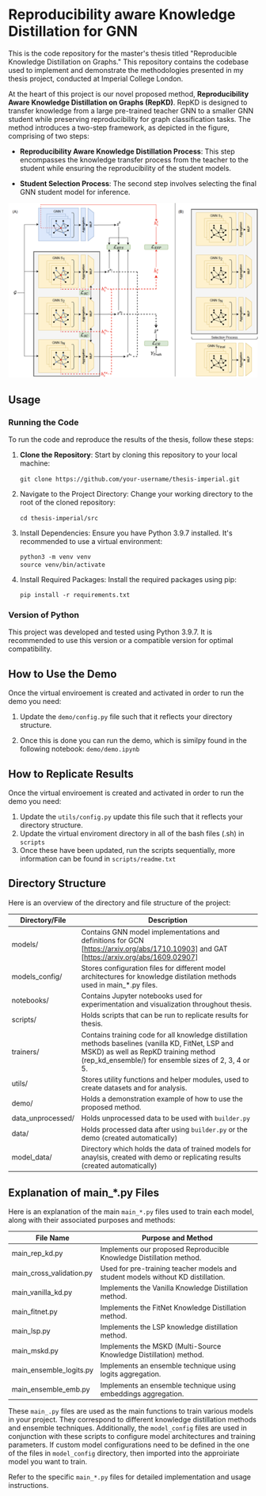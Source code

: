 # Reproducibility aware Knowledge Distillation for GNN

This is the code repository for the master's thesis titled "Reproducible Knowledge Distillation on Graphs." 
This repository contains the codebase used to implement and demonstrate the methodologies presented in my thesis project, conducted at Imperial College London. 

At the heart of this project is our novel proposed method, **Reproducibility Aware Knowledge Distillation on Graphs (RepKD)**. 
RepKD is designed to transfer knowledge from a large pre-trained teacher GNN to a smaller GNN student while preserving reproducibility for graph classification tasks. 
The method introduces a two-step framework, as depicted in the figure, comprising of two steps:

- **Reproducibility Aware Knowledge Distillation Process**: This step encompasses the knowledge transfer process from the teacher to the student while ensuring the reproducibility of the student models.

- **Student Selection Process**: The second step involves selecting the final GNN student model for inference.

![Screenshot](RepKD.png)

## Usage

### Running the Code

To run the code and reproduce the results of the thesis, follow these steps:

1. **Clone the Repository**: Start by cloning this repository to your local machine:

   ```git clone https://github.com/your-username/thesis-imperial.git```
   
2. Navigate to the Project Directory: Change your working directory to the root of the cloned repository:

   ```cd thesis-imperial/src```

3. Install Dependencies: Ensure you have Python 3.9.7 installed. It's recommended to use a virtual environment:
  
    ```
    python3 -m venv venv
    source venv/bin/activate
    ```
4. Install Required Packages: Install the required packages using pip:
  
    ```
    pip install -r requirements.txt
    ```

### Version of Python

This project was developed and tested using Python 3.9.7. It is recommended to use this version or a compatible version for optimal compatibility.

## How to Use the Demo

Once the virtual enviroement is created and activated in order to run the demo you need:

1. Update the  ```demo/config.py``` file such that it reflects your directory structure. 

2. Once this is done you can run the demo, which is similpy found in the following notebook: ```demo/demo.ipynb```

## How to Replicate Results

Once the virtual enviroement is created and activated in order to run the demo you need:

1. Update the  ```utils/config.py``` update this file such that it reflects your directory structure.
2. Update the virtual enviroment directory in all of the bash files (.sh) in ```scripts```
3. Once these have been updated, run the scripts sequentially, more information can be found in  ```scripts/readme.txt```

## Directory Structure

Here is an overview of the directory and file structure of the project:

| Directory/File   | Description                                                           |
|------------------|-----------------------------------------------------------------------|
| models/          | Contains GNN model implementations and definitions for GCN [https://arxiv.org/abs/1710.10903] and GAT [https://arxiv.org/abs/1609.02907]                      |
| models_config/   | Stores configuration files for different model architectures for knowledge distilation methods used in main_*.py files.        |
| notebooks/       | Contains Jupyter notebooks used for experimentation and visualization throughout thesis.    |
| scripts/         | Holds scripts that can be run to replicate results for thesis.                |
| trainers/        | Contains training code for all knowledge distillation methods baselines (vanilla KD, FitNet, LSP and MSKD) as well as RepKD training method (rep_kd_ensemble/) for ensemble sizes of 2, 3, 4 or 5.                   |
| utils/           | Stores utility functions and helper modules, used to create datasets and for analysis.                        |
| demo/            | Holds a demonstration example of how to use the proposed method.     |
| data_unprocessed/             | Holds unprocessed data to be used with ```builder.py``` |
| data/             | Holds processed data after using ```builder.py``` or the demo (created automatically) |
| model_data/ | Directory which holds the data of trained models for anaylsis, created with demo or replicating results (created automatically)| 

## Explanation of main_*.py Files

Here is an explanation of the main `main_*.py` files used to train each model, along with their associated purposes and methods:

| File Name                     | Purpose and Method                                                       |
|-------------------------------|--------------------------------------------------------------------------|
| main_rep_kd.py                | Implements our proposed Reproducible Knowledge Distillation method.      |
| main_cross_validation.py      | Used for pre-training teacher models and student models without KD distillation. |
| main_vanilla_kd.py            | Implements the Vanilla Knowledge Distillation method.                    |
| main_fitnet.py            | Implements the FitNet Knowledge Distillation method.                    |
| main_lsp.py                   | Implements the LSP knowledge distillation method.                       |
| main_mskd.py                  | Implements the MSKD (Multi-Source Knowledge Distillation) method.         |
| main_ensemble_logits.py       | Implements an ensemble technique using logits aggregation.               |
| main_ensemble_emb.py          | Implements an ensemble technique using embeddings aggregation.           |

These `main_.py` files are used as the main functions to train various models in your project. They correspond to different knowledge distillation methods and ensemble techniques. Additionally, the `model_config` files are used in conjunction with these scripts to configure model architectures and training parameters.
If custom model configurations need to be defined in the one of the files in `model_config` directory, then imported into the approiriate model you want to train.

Refer to the specific `main_*.py` files for detailed implementation and usage instructions.

